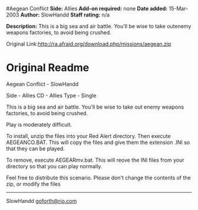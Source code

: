 #Aegean Conflict
**Side:** Allies
**Add-on required:** none
**Date added:** 15-Mar-2003
**Author:** SlowHandd
**Staff rating:** n/a

**Description:** This is a big sea and air battle. You&apos;ll be wise to take outenemy weapons factories, to avoid being crushed.

Original Link:http://ra.afraid.org/download.php/missions/aegean.zip

# Original Readme
  Aegean Conflict  - SlowHandd

  Side - Allies
  CD   - Allies
  Type - Single

This is a big sea and air battle.  You'll be wise to take out
enemy weapons factories, to avoid being crushed.

Play is moderately difficult.

To install, unzip the files into your Red Alert directory.
Then execute AEGEANCO.BAT.  This will copy the files and give
them the extension .INI so that they can be played.

To remove, execute AEGEARmv.bat.  This will reove the INI files
from your directory so that you can play normally.

Feel free to distribute this scenario.  Please don't change the 
contents of the zip, or modify the files

-------
SlowHandd
goforth@rio.com